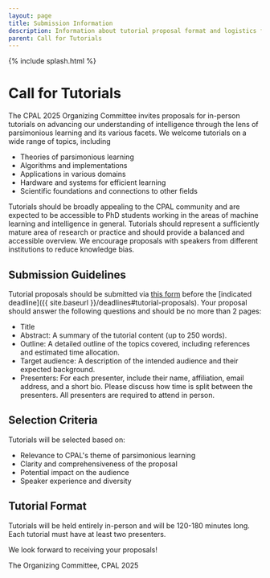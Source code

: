 ```yaml
---
layout: page
title: Submission Information
description: Information about tutorial proposal format and logistics for CPAL 2025
parent: Call for Tutorials
---
```


{% include splash.html %}

# Call for Tutorials
The CPAL 2025 Organizing Committee invites proposals for in-person tutorials on
advancing our understanding of intelligence through the lens of parsimonious
learning and its various facets. We welcome tutorials on a wide range of topics,
including

- Theories of parsimonious learning
- Algorithms and implementations
- Applications in various domains
- Hardware and systems for efficient learning
- Scientific foundations and connections to other fields

Tutorials should be broadly appealing to the CPAL community and are expected to
be accessible to PhD students working in the areas of machine learning and
intelligence in general. Tutorials should represent a sufficiently mature area
of research or practice and should provide a balanced and accessible overview.
We encourage proposals with speakers from different institutions to reduce
knowledge bias.

## Submission Guidelines

Tutorial proposals should be submitted via [this
form](https://docs.google.com/forms/d/e/1FAIpQLSeWnadZDLOG5AjE0CtC771Ciqs4VCWmgSBaIPSIcnPzwc0sPg/viewform?usp=sf_link)
before the [indicated deadline]({{ site.baseurl }}/deadlines#tutorial-proposals). Your proposal should answer the following
questions and should be no more than 2 pages:

- Title
- Abstract: A summary of the tutorial content (up to 250 words).
- Outline: A detailed outline of the topics covered, including references and estimated time allocation.
- Target audience:  A description of the intended audience and their expected background.
- Presenters: For each presenter, include their name, affiliation, email address, and a short bio. Please discuss how time is split between the presenters. All presenters are required to attend in person.

## Selection Criteria

Tutorials will be selected based on:

- Relevance to CPAL's theme of parsimonious learning
- Clarity and comprehensiveness of the proposal
- Potential impact on the audience
- Speaker experience and diversity

## Tutorial Format

Tutorials will be held entirely in-person and will be 120-180 minutes long. Each tutorial must have at least two presenters. 

We look forward to receiving your proposals!

The Organizing Committee, CPAL 2025
